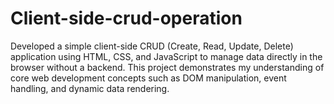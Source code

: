 # Client-side-crud-operation
Developed a simple client-side CRUD (Create, Read, Update, Delete) application using HTML, CSS, and JavaScript to manage data directly in the browser without a backend. This project demonstrates my understanding of core web development concepts such as DOM manipulation, event handling, and dynamic data rendering.
